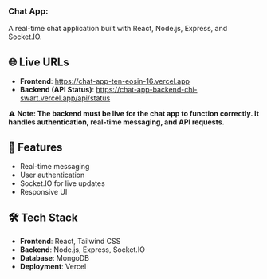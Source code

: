 ### Chat App:

A real-time chat application built with React, Node.js, Express, and Socket.IO.

## 🌐 Live URLs

- <strong>Frontend</strong>: <a href="https://chat-app-ten-eosin-16.vercel.app">https://chat-app-ten-eosin-16.vercel.app</a><br>
- <strong>Backend (API Status)</strong>: <a href="https://chat-app-backend-chi-swart.vercel.app/api/status">https://chat-app-backend-chi-swart.vercel.app/api/status</a>

**⚠️ Note: The backend must be live for the chat app to function correctly. It handles authentication, real-time messaging, and API requests.**


## 🚀 Features

- Real-time messaging
- User authentication
- Socket.IO for live updates
- Responsive UI

## 🛠 Tech Stack

- **Frontend**: React, Tailwind CSS
- **Backend**: Node.js, Express, Socket.IO
- **Database**: MongoDB  
- **Deployment**: Vercel

